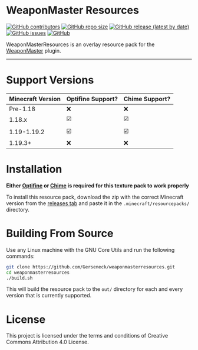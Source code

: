 # WeaponMaster Resources

[![GitHub contributors](https://img.shields.io/github/contributors/Gerseneck/weaponmasterresources?style=for-the-badge)](https://github.com/Gerseneck/weaponmasterresources/graphs/contributors)
[![GitHub repo size](https://img.shields.io/github/repo-size/Gerseneck/weaponmasterresources?style=for-the-badge)](https://github.com/Gerseneck/weaponmasterresources)
[![GitHub release (latest by date)](https://img.shields.io/github/v/release/Gerseneck/weaponmasterresources?style=for-the-badge)](https://github.com/Gerseneck/weaponmasterresources/releases)
[![GitHub issues](https://img.shields.io/github/issues/Gerseneck/weaponmasterresources?style=for-the-badge)](https://github.com/Gerseneck/weaponmasterresources/issues)
[![GitHub](https://img.shields.io/github/license/Gerseneck/weaponmasterresources?style=for-the-badge)](https://github.com/Gerseneck/weaponmasterresources/blob/main/LICENSE)

WeaponMasterResources is an overlay resource pack for the [WeaponMaster](https://github.com/greatericontop/weaponmaster) plugin.

---

# Support Versions

| Minecraft Version | Optifine Support?       | Chime Support?          |
| ----------------- | ----------------------- | ----------------------- |
| Pre-1.18          | :x:                     | :x:                     |
| 1.18.x            | :ballot_box_with_check: | :ballot_box_with_check: |
| 1.19-1.19.2       | :ballot_box_with_check: | :ballot_box_with_check: |
| 1.19.3+           | :x:                     | :x:                     |

# Installation

**Either [Optifine](https://www.optifine.net/) or [Chime](https://github.com/emilyploszaj/chime/) is required for this texture pack to work properly**

To install this resource pack, download the zip with the correct Minecraft version from the [releases tab](https://github.com/Gerseneck/weaponmasterresources/releases) and paste it in the `.minecraft/resourcepacks/` directory.

# Building From Source

Use any Linux machine with the GNU Core Utils and run the following commands:

```sh
git clone https://github.com/Gerseneck/weaponmasterresources.git
cd weaponmasterresources
./build.sh
```

This will build the resource pack to the `out/` directory for each and every version that is currently supported.

# License

This project is licensed under the terms and conditions of Creative Commons Attribution 4.0 License.
